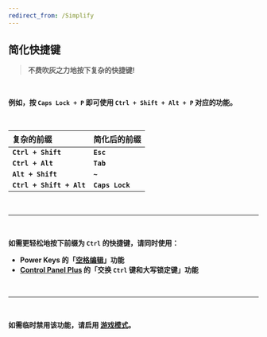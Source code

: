 ```yaml
---
redirect_from: /Simplify
---
```


## 简化快捷键

> **不费吹灰之力地按下复杂的快捷键!**

<br>

**例如，按 `Caps Lock + P` 即可使用 `Ctrl + Shift + Alt + P` 对应的功能。**

<br>

| 复杂的前缀               | 简化后的前缀    |
| :----------------------- | :-------------- |
| **`Ctrl + Shift`**       | **`Esc`**       |
| **`Ctrl + Alt`**         | **`Tab`**       |
| **`Alt + Shift`**        | **`~`**         |
| **`Ctrl + Shift + Alt`** | **`Caps Lock`** |

<br>

---

<br>

**如需更轻松地按下前缀为 `Ctrl` 的快捷键，请同时使用：**

- **Power Keys 的「[空格编辑](\space)」功能**
- **[Control Panel Plus](https://ControlPanelPlus.GitHub.io) 的「交换 `Ctrl` 键和大写锁定键」功能**

<br>

---

<br>

**如需临时禁用该功能，请启用 [游戏模式](/game)。**
